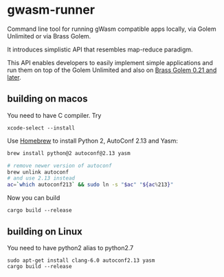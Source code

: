 # gwasm-runner
Command line tool for running gWasm compatible apps locally, via Golem Unlimited or via Brass Golem.

It introduces simplistic API that resembles map-reduce paradigm. 

This API enables developers to easily implement simple applications and run them on top of the Golem Unlimited and also on [Brass Golem 0.21 and later](https://blog.golemproject.net/brass-golem-beta-0-21-0-hello-mainnet-gwasm/).

## building on macos

You need to have C compiler. Try
```
xcode-select --install
```

Use [Homebrew](https://brew.sh/#install) to install Python 2, AutoConf 2.13 and Yasm:
```bash
brew install python@2 autoconf@2.13 yasm

# remove newer version of autoconf
brew unlink autoconf
# and use 2.13 instead
ac=`which autoconf213` && sudo ln -s "$ac" "${ac%213}"
```

Now you can build 
```
cargo build --release
```

## building on Linux

You need to have python2 alias to python2.7
```
sudo apt-get install clang-6.0 autoconf2.13 yasm
cargo build --release
```

